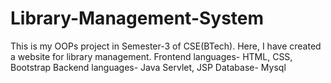 # Library-Management-System
This is my OOPs project in Semester-3 of CSE(BTech).
Here, I have created a website for library management. 
Frontend languages- HTML, CSS, Bootstrap
Backend languages- Java Servlet, JSP
Database- Mysql
